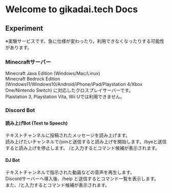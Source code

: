 # Welcome to gikadai.tech Docs

## Experiment
※実験サービスです。急に仕様が変わったり，利用できなくなったりする可能性があります。

### Minecraftサーバー
Minecraft Java Edition (Windows/Mac/Linux)  
Minecraft Bedrock Edition (Windows11/Windows10/Android/iPhone/iPad/Playstation 4/Xbox One/Nintendo Switch)
に対応したクロスプレイサーバーです。  
Plaistation 3, Playstation Vita, Wii Uでは利用できません。  

### Discord Bot
#### 読み上げBot (Text to Speech)
テキストチャンネルに投稿されたメッセージを読み上げます。  
読み上げたいチャンネルで/joinと送信すると読み上げを開始します。/byeと送信すると読み上げを停止します。
/と入力するとコマンド候補が表示されます。  

#### DJ Bot  
テキストチャンネルで指示された動画などの音声を再生します。  
Discordサーバーへ導入後、/help と送信するとコマンド一覧を表示します。  
また、/と入力するとコマンド候補が表示されます。  